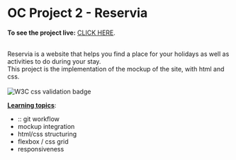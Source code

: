 # OC Project 2 - Reservia

**To see the project live:** [CLICK HERE](https://newnightcoder.github.io/DanielJulien_2_29042021/). <br><br>

Reservia is a website that helps you find a place for your holidays as well as activities to do during your stay.  
This project is the implementation of the mockup of the site, with html and css.<br><br>
![W3C css validation badge](https://jigsaw.w3.org/css-validator/images/vcss-blue)

**<u>Learning topics</u>**:

- :: git workflow
- mockup integration
- html/css structuring
- flexbox / css grid
- responsiveness
